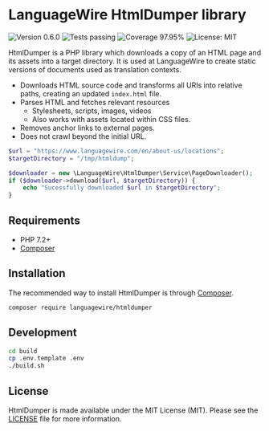 LanguageWire HtmlDumper library
=====================================
![Version 0.6.0](https://img.shields.io/badge/version-0.6.0-blue)
![Tests passing](https://img.shields.io/badge/tests-passing-brightgreen)
![Coverage 97.95%](https://img.shields.io/badge/coverage-97.95%25-brightgreen)
![License: MIT](https://img.shields.io/badge/license-MIT-blue)

HtmlDumper is a PHP library which downloads a copy of an HTML page and its assets into a target directory. It is used at LanguageWire to create static versions of documents used as translation contexts.

- Downloads HTML source code and transforms all URIs into relative paths, creating an updated `index.html` file.
- Parses HTML and fetches relevant resources
  - Stylesheets, scripts, images, videos
  - Also works with assets located within CSS files.
- Removes anchor links to external pages.
- Does not crawl beyond the initial URL.

```php
$url = "https://www.languagewire.com/en/about-us/locations";
$targetDirectory = "/tmp/htmldump";

$downloader = new \LanguageWire\HtmlDumper\Service\PageDownloader();
if ($downloader->download($url, $targetDirectory)) {
    echo "Sucessfully downloaded $url in $targetDirectory";
}
```

## Requirements

* PHP 7.2+
* [Composer](https://getcomposer.org/)

## Installation

The recommended way to install HtmlDumper is through [Composer](https://getcomposer.org/).

```bash
composer require languagewire/htmldumper
```


## Development

```bash
cd build
cp .env.template .env
./build.sh
```

## License

HtmlDumper is made available under the MIT License (MIT). Please see the [LICENSE](LICENSE) file for more information.

